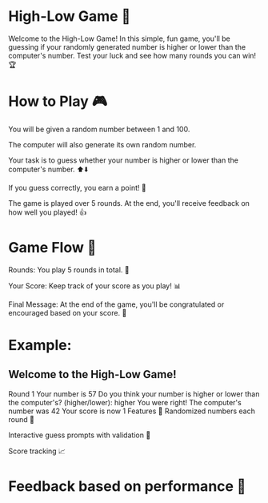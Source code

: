 # High-Low Game 🎲
Welcome to the High-Low Game! In this simple, fun game, you'll be guessing if your randomly generated number is higher or lower than the computer's number. Test your luck and see how many rounds you can win! 🏆

# How to Play 🎮
You will be given a random number between 1 and 100.

The computer will also generate its own random number.

Your task is to guess whether your number is higher or lower than the computer's number. ⬆️⬇️

If you guess correctly, you earn a point! 🎯

The game is played over 5 rounds. At the end, you'll receive feedback on how well you played! 👍

# Game Flow 🔄
Rounds: You play 5 rounds in total. 🎲

Your Score: Keep track of your score as you play! 📊

Final Message: At the end of the game, you'll be congratulated or encouraged based on your score. 🏅

# Example:

Welcome to the High-Low Game!
--------------------------------
Round 1
Your number is 57
Do you think your number is higher or lower than the computer's? (higher/lower): higher
You were right! The computer's number was 42
Your score is now 1
Features 🌟
Randomized numbers each round 🔢

Interactive guess prompts with validation 📝

Score tracking 📈

# Feedback based on performance 👏

